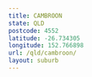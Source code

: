```yaml
---
title: CAMBROON
state: QLD
postcode: 4552
latitude: -26.734305
longitude: 152.766898
url: /qld/cambroon/
layout: suburb
---
```

